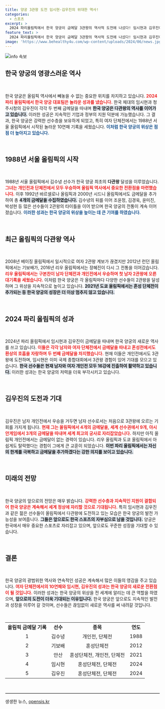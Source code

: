 ```yaml
---
title: 양궁 3관왕 도전 임시현·김우진의 위대한 역사!
categories:
  - 스포츠
excerpt: >
  2024 파리올림픽에서 한국 양궁이 금메달 3관왕의 역사적 도전에 나섰다! 임시현과 김우진이 혼성 단체전에서 또 하나의 금을 쟁취하며 올림픽 다관왕 대열에 합류했다. 과연 이들은 개인전에서도 기적을 이룰 수 있을까?
feature_text: >
  2024 파리올림픽에서 한국 양궁이 금메달 3관왕의 역사적 도전에 나섰다! 임시현과 김우진이 혼성 단체전에서 또 하나의 금을 쟁취하며 올림픽 다관왕 대열에 합류했다. 과연 이들은 개인전에서도 기적을 이룰 수 있을까?
image: 'https://www.behealthy4u.com/wp-content/uploads/2024/06/news.jpg'
---
```


<p><img src="https://www.behealthy4u.com/wp-content/uploads/2024/06/news.jpg" alt="info 속보" /></p>

<h2 data-ke-size="size26">한국 양궁의 영광스러운 역사</h2>

<p data-ke-size="size16">&nbsp;</p>

<p>한국 양궁은 올림픽 역사에서 빼놓을 수 없는 중요한 위치를 차지하고 있습니다. <b><span style="color: #ee2323;">2024 파리 올림픽에서 한국 양궁 대표팀은 놀라운 성과를 냈습니다.</span></b> 한국 체대의 임시현과 청주시청의 김우진이 각각 두 번째 금메달을 따내며 <b><span style="background-color: #21538527;">한국 양궁은 다관왕의 역사를 이어가고 있습니다.</span></b> 이러한 성공은 지속적인 기업과 정부의 지원 덕분에 가능했습니다. 그 결과, 한국 양궁은 강력한 선수층을 보유하게 되었고, 특히 여자 단체전에서는 1988년 서울 올림픽에서 시작된 놀라운 10연패 기록을 세웠습니다. <b><span style="color: #1a5490;">이처럼 한국 양궁의 위상은 점점 더 높아지고 있습니다.</span></b></p>

<p data-ke-size="size16">&nbsp;</p>

<h2 data-ke-size="size26">1988년 서울 올림픽의 시작</h2>

<p data-ke-size="size16">&nbsp;</p>

<p>1988년 서울 올림픽에서 김수녕 선수가 한국 양궁 최초의 <b>다관왕</b> 달성을 이루었습니다. <b><span style="color: #ee2323;">그녀는 개인전과 단체전에서 모두 우승하며 올림픽 역사에서 중요한 전환점을 마련했습니다.</span></b> 이후 1992년 바르셀로나 올림픽과 2000년 시드니 올림픽에서도 금메달을 추가하여 총 <b><span style="background-color: #21538527;">4개의 금메달을 수집하였습니다.</span></b> 김수녕의 뒤를 이어 조윤정, 김경욱, 윤미진, 박성현 등 많은 선수들이 2관왕의 타이틀을 이어 받으며 한국 양궁의 전통이 계속 이어졌습니다. <b><span style="color: #1a5490;">이러한 성과는 한국 양궁의 위상을 높이는 데 큰 기여를 하였습니다.</span></b></p>

<p data-ke-size="size16">&nbsp;</p>

<h2 data-ke-size="size26">최근 올림픽의 다관왕 역사</h2>

<p data-ke-size="size16">&nbsp;</p>

<p>2008년 베이징 올림픽에서 일시적으로 여자 2관왕 계보가 끊겼지만 2012년 런던 올림픽에서는 기보배가, 2016년 리우 올림픽에서는 장혜진이 다시 그 전통을 이어갔습니다. <b><span style="color: #ee2323;">리우 올림픽에서는 구본찬이 남자 단체전과 개인전에서 우승하며 첫 남자 2관왕에 오른 대기록을 세웠습니다.</span></b> 이처럼 한국 양궁은 각 올림픽마다 다양한 선수들이 2관왕을 달성하며 그 위상을 지속적으로 높이고 있습니다. <b><span style="background-color: #21538527;">2021년 도쿄 올림픽에서는 혼성 단체전이 추가되는 등 한국 양궁의 성장은 더 이상 멈추지 않고 있습니다.</span></b> </p>

<p data-ke-size="size16">&nbsp;</p>

<h2 data-ke-size="size26">2024 파리 올림픽의 성과</h2>

<p data-ke-size="size16">&nbsp;</p>

<p>2024년 파리 올림픽에서 임시현과 김우진이 금메달을 따내며 한국 양궁의 새로운 역사를 쓰고 있습니다. <b><span style="color: #ee2323;">이들은 각각 남자와 여자 단체전에서 금메달을 따내고 혼성전에서도 환상의 호흡을 자랑하며 두 번째 금메달을 차지했습니다.</span></b> 현재 이들은 개인전에서도 3관왕에 도전하며, 임시현은 이미 국제 종합대회에서 3관왕 경험이 있어 기대를 모으고 있습니다. <b><span style="background-color: #21538527;">한국 선수들은 현재 남자와 여자 개인전 모두 16강에 진출하여 활약하고 있습니다.</span></b> 이러한 성과는 한국 양궁의 저력을 더욱 부각시키고 있습니다.</p>

<p data-ke-size="size16">&nbsp;</p>

<h2 data-ke-size="size26">김우진의 도전과 기대</h2>

<p data-ke-size="size16">&nbsp;</p>

<p>김우진은 남자 개인전에서 우승을 거두면 남자 선수로서는 처음으로 3관왕에 오르는 기회를 가지게 됩니다. <b><span style="color: #ee2323;">현재 그는 올림픽에서 4개의 금메달을, 세계 선수권에서 9개, 아시안게임에서 3개의 금메달을 따내며 세계 최고의 궁사로 자리잡았습니다.</span></b> 하지만 아직 올림픽 개인전에서는 금메달이 없는 경력이 있습니다. 리우 올림픽과 도쿄 올림픽에서 아쉽게도 탈락했다는 경험이 그에게 큰 교훈이 되었습니다. <b><span style="background-color: #21538527;">이번 파리 올림픽에서는 자신의 한계를 극복하고 금메달을 추가하겠다는 강한 의지를 보이고 있습니다.</span></b></p>

<p data-ke-size="size16">&nbsp;</p>

<h2 data-ke-size="size26">미래의 전망</h2>

<p data-ke-size="size16">&nbsp;</p>

<p>한국 양궁의 앞으로의 전망은 매우 밝습니다. <b><span style="color: #ee2323;">강력한 선수층과 지속적인 지원이 결합되어 한국 양궁은 계속해서 세계 정상에 자리할 것으로 기대됩니다.</span></b> 특히 임시현과 김우진과 같은 젊은 선수들이 올림픽에서 다관왕에 도전하고 있는 모습은 한국 양궁의 발전 가능성을 보여줍니다. <b><span style="background-color: #21538527;">그들은 앞으로도 한국 스포츠의 자부심으로 남을 것입니다.</span></b> 양궁은 한국에서 매우 중요한 스포츠로 자리잡고 있으며, 앞으로도 꾸준한 성장을 기대할 수 있습니다.</p>

<p data-ke-size="size16">&nbsp;</p>

<h2 data-ke-size="size26">결론</h2>

<p data-ke-size="size16">&nbsp;</p>

<p>한국 양궁의 광범위한 역사와 연속적인 성공은 계속해서 많은 이들의 영감을 주고 있습니다. <b><span style="color: #ee2323;">여자 단체전에서의 10연패와 임시현, 김우진의 성과는 한국 양궁의 새로운 전환점이 될 것입니다.</span></b> 이러한 성과는 한국 양궁의 위상을 전 세계에 알리는 데 큰 역할을 하였으며, <b><span style="background-color: #21538527;">앞으로의 도전이 더욱 기대되는 이유입니다.</span></b> 한국 양궁은 앞으로도 지속적인 발전과 성장을 이루어 갈 것이며, 선수들은 끊임없이 새로운 역사를 써 내려갈 것입니다.</p>

<p data-ke-size="size16">&nbsp;</p>

<table style="width: 100%; border-collapse: collapse;">
<tr>
<td style="text-align: center; height: 17px;"><b>올림픽 금메달 기록</b></td>
<td style="text-align: center; height: 17px;"><b>선수</b></td>
<td style="text-align: center; height: 17px;"><b>종목</b></td>
<td style="text-align: center; height: 17px;"><b>연도</b></td>
</tr>
<tr>
<td style="text-align: center; height: 17px;">1</td>
<td style="text-align: center; height: 17px;">김수녕</td>
<td style="text-align: center; height: 17px;">개인전, 단체전</td>
<td style="text-align: center; height: 17px;">1988</td>
</tr>
<tr>
<td style="text-align: center; height: 17px;">2</td>
<td style="text-align: center; height: 17px;">기보배</td>
<td style="text-align: center; height: 17px;">혼성단체전</td>
<td style="text-align: center; height: 17px;">2012</td>
</tr>
<tr>
<td style="text-align: center; height: 17px;">3</td>
<td style="text-align: center; height: 17px;">안산</td>
<td style="text-align: center; height: 17px;">혼성단체전, 개인전, 단체전</td>
<td style="text-align: center; height: 17px;">2021</td>
</tr>
<tr>
<td style="text-align: center; height: 17px;">4</td>
<td style="text-align: center; height: 17px;">임시현</td>
<td style="text-align: center; height: 17px;">혼성단체전, 단체전</td>
<td style="text-align: center; height: 17px;">2024</td>
</tr>
<tr>
<td style="text-align: center; height: 17px;">5</td>
<td style="text-align: center; height: 17px;">김우진</td>
<td style="text-align: center; height: 17px;">혼성단체전, 단체전</td>
<td style="text-align: center; height: 17px;">2024</td>
</tr>
</table>

<p data-ke-size="size16">&nbsp;</p>

<hr style="border: 1px solid #ccc;" />
생생한 뉴스, <a href="https://opensis.kr" rel="dofollow">opensis.kr</a>



